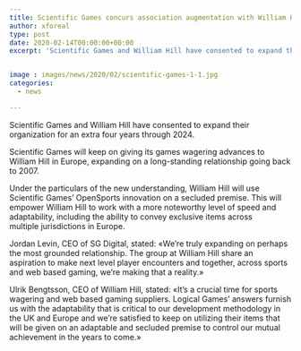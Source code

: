 ```yaml
---
title: Scientific Games concurs association augmentation with William Hill
author: xforeal 
type: post
date: 2020-02-14T00:00:00+00:00
excerpt: 'Scientific Games and William Hill have consented to expand their organization for an extra four years through 2024 '


image : images/news/2020/02/scientific-games-1-1.jpg
categories:
  - news

---
```

<span style="font-weight: 400;">Scientific Games and William Hill have consented to expand their organization for an extra four years through 2024.&nbsp;</span>

<span style="font-weight: 400;">Scientific Games will keep on giving its games wagering advances to William Hill in Europe, expanding on a long-standing relationship going back to 2007.</span>

<span style="font-weight: 400;">Under the particulars of the new understanding, William Hill will use Scientific Games&#8217; OpenSports innovation on a secluded premise. This will empower William Hill to work with a more noteworthy level of speed and adaptability, including the ability to convey exclusive items across multiple&nbsp;</span><span style="font-weight: 400;">jurisdictions in Europe.</span>

<span style="font-weight: 400;">Jordan Levin, CEO of SG Digital, stated: &#171;We&#8217;re truly expanding on perhaps the most grounded relationship. The group at William Hill share an aspiration to make next level player encounters and together, across sports and web based gaming, we&#8217;re making that a reality.&#187;</span>

<span style="font-weight: 400;">Ulrik Bengtsson, CEO of William Hill, stated: &#171;It&#8217;s a crucial time for sports wagering and web based gaming suppliers. Logical Games&#8217; answers furnish us with the adaptability that is critical to our development methodology in the UK and Europe and we&#8217;re satisfied to keep on utilizing their items that will be given on an adaptable and secluded premise to control our mutual achievement in the years to come.&#187;</span>
